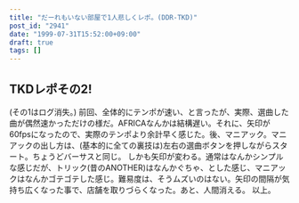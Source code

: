 ```yaml
---
title: "だーれもいない部屋で1人悲しくレポ。(DDR-TKD)"
post_id: "2941"
date: "1999-07-31T15:52:00+09:00"
draft: true
tags: []
---
```



## TKDレポその2!
(その1はログ消失。) 前回、全体的にテンポが速い、と言ったが、実際、選曲した曲が偶然速かっただけの様だ。AFRICAなんかは結構遅い。それに、矢印が60fpsになったので、実際のテンポより余計早く感じた。後、マニアック。マニアックの出し方は、(基本的に全ての裏技は)左右の選曲ボタンを押しながらスタート。ちょうどバーサスと同じ。  しかも矢印が変わる。通常はなんかシンプルな感じだが、トリック(昔のANOTHER)はなんかぐちゃ、とした感じ、マニアックはなんかゴテゴテした感じ。難易度は、そうムズいのはない。矢印の間隔が気持ち広くなった事で、店舗を取りづらくなった。あと、人間消える。 以上。
